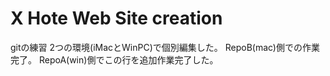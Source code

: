 # X Hote Web Site creation
gitの練習
2つの環境(iMacとWinPC)で個別編集した。
RepoB(mac)側での作業完了。
RepoA(win)側でこの行を追加作業完了した。